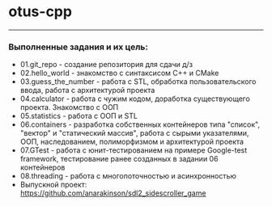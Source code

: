 # otus-cpp

---

### Выполненные задания и их цель:

- 01.git_repo - создание репозитория для сдачи д/з
- 02.hello_world - знакомство с синтаксисом C++ и CMake
- 03.guess_the_number - работа с STL, обработка пользовательского ввода, работа с архитектурой проекта 
- 04.calculator - работа с чужим кодом, доработка существующего проекта. Знакомство с ООП
- 05.statistics - работа с ООП и STL
- 06.containers - разработка собственных контейнеров типа "список", "вектор" и "статический массив", работа с сырыми указателями, ООП, наследованием, полиморфизмом и архитектурой проекта
- 07.GTest - работа с юнит-тестированием на примере Google-test framework, тестирование ранее созданных в задании 06 контейнеров
- 08.threading - работа с многопоточностью и асинхронностью
- Выпускной проект: https://github.com/anarakinson/sdl2_sidescroller_game

